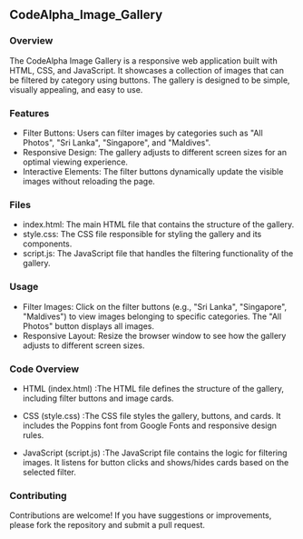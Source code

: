 ## CodeAlpha_Image_Gallery

### Overview
The CodeAlpha Image Gallery is a responsive web application built with HTML, CSS, and JavaScript. It showcases a collection of images that can be filtered by category using buttons. The gallery is designed to be simple, visually appealing, and easy to use.

### Features
- Filter Buttons: Users can filter images by categories such as "All Photos", "Sri Lanka", "Singapore", and "Maldives".
- Responsive Design: The gallery adjusts to different screen sizes for an optimal viewing experience.
- Interactive Elements: The filter buttons dynamically update the visible images without reloading the page.

### Files
- index.html: The main HTML file that contains the structure of the gallery.
- style.css: The CSS file responsible for styling the gallery and its components.
- script.js: The JavaScript file that handles the filtering functionality of the gallery.

### Usage
- Filter Images: Click on the filter buttons (e.g., "Sri Lanka", "Singapore", "Maldives") to view images belonging to specific categories. The "All Photos" button displays all images.
- Responsive Layout: Resize the browser window to see how the gallery adjusts to different screen sizes.

### Code Overview
 - HTML (index.html) :The HTML file defines the structure of the gallery, including filter buttons and image cards.

 - CSS (style.css) :The CSS file styles the gallery, buttons, and cards. It includes the Poppins font from Google Fonts and responsive design rules.

 - JavaScript (script.js) :The JavaScript file contains the logic for filtering images. It listens for button clicks and shows/hides cards based on the selected filter.

### Contributing
Contributions are welcome! If you have suggestions or improvements, please fork the repository and submit a pull request.
